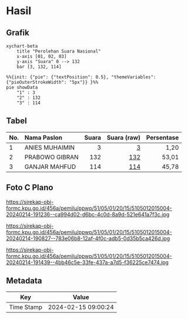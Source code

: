 # Hasil

## Grafik

```mermaid
xychart-beta
    title "Perolehan Suara Nasional"
    x-axis [01, 02, 03]
    y-axis "Suara" 0 --> 132
    bar [3, 132, 114]
```

```mermaid
%%{init: {"pie": {"textPosition": 0.5}, "themeVariables": {"pieOuterStrokeWidth": "5px"}} }%%
pie showData
    "1" : 3
    "2" : 132
    "3" : 114
```

## Tabel

| No. | Nama Paslon    | Suara | Suara (raw) | Persentase |
|:--- |:-------------- | -----:| -----------:| ----------:|
| 1   | ANIES MUHAIMIN | 3     | [3][p-1]    | 1,20       |
| 2   | PRABOWO GIBRAN | 132   | [132][p-2]  | 53,01      |
| 3   | GANJAR MAHFUD  | 114   | [114][p-3]  | 45,78      |


[p-1]: https://github.com/gigit-pemilu/pemilu-2024/blob/main/pilpres/hitung-suara/sub/51-bali/sub/05-klungkung/sub/01-nusa-penida/sub/2015-kutampi-kaler/sub/004-tps/sub/paslon-1.txt
[p-2]: https://github.com/gigit-pemilu/pemilu-2024/blob/main/pilpres/hitung-suara/sub/51-bali/sub/05-klungkung/sub/01-nusa-penida/sub/2015-kutampi-kaler/sub/004-tps/sub/paslon-2.txt
[p-3]: https://github.com/gigit-pemilu/pemilu-2024/blob/main/pilpres/hitung-suara/sub/51-bali/sub/05-klungkung/sub/01-nusa-penida/sub/2015-kutampi-kaler/sub/004-tps/sub/paslon-3.txt

## Foto C Plano

https://sirekap-obj-formc.kpu.go.id/456a/pemilu/ppwp/51/05/01/20/15/5105012015004-20240214-191236--ca994d02-d6bc-4c0d-8a9d-521e641a7f3c.jpg

https://sirekap-obj-formc.kpu.go.id/456a/pemilu/ppwp/51/05/01/20/15/5105012015004-20240214-190827--783e06b8-12af-4f0c-adb5-0d35b5ca426d.jpg

https://sirekap-obj-formc.kpu.go.id/456a/pemilu/ppwp/51/05/01/20/15/5105012015004-20240214-191439--4bb46c5e-33fe-437a-a7d5-f36225ce7474.jpg


## Metadata

| Key        | Value               |
| ---------- | ------------------- |
| Time Stamp | 2024-02-15 09:00:24 |




